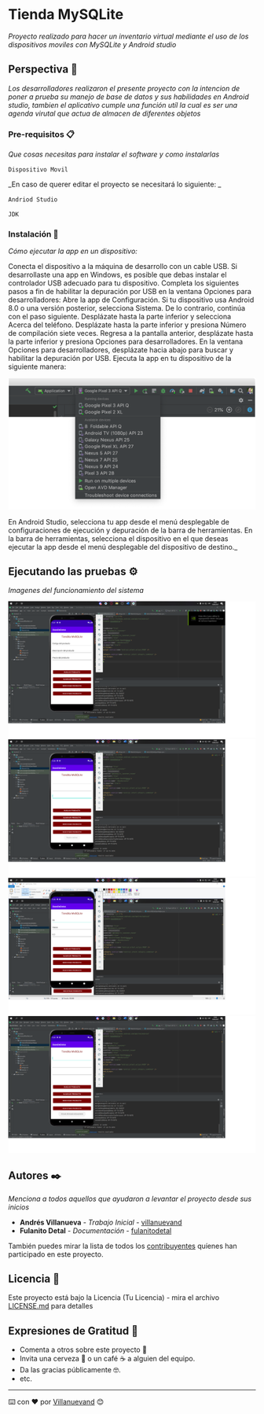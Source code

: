 # Tienda MySQLite

_Proyecto realizado para hacer un inventario virtual mediante el uso de los dispositivos moviles con MySQLite y Android studio_

## Perspectiva 🚀

_Los desarrolladores realizaron el presente proyecto con la intencion de poner a prueba su manejo de base de datos y sus habilidades en Android studio, tambien el aplicativo cumple una función utíl la cual es ser una agenda virutal que actua de almacen de diferentes objetos_


### Pre-requisitos 📋

_Que cosas necesitas para instalar el software y como instalarlas_

```
Dispositivo Movil
```
_En caso de querer editar el proyecto se necesitará lo siguiente: _
```
Andriod Studio
```
```
JDK
```

### Instalación 🔧

_Cómo ejecutar la app en un dispositivo:_

Conecta el dispositivo a la máquina de desarrollo con un cable USB. Si desarrollaste una app en Windows, es posible que debas instalar el controlador USB adecuado para tu dispositivo.
Completa los siguientes pasos a fin de habilitar la depuración por USB en la ventana Opciones para desarrolladores:
Abre la app de Configuración.
Si tu dispositivo usa Android 8.0 o una versión posterior, selecciona Sistema. De lo contrario, continúa con el paso siguiente.
Desplázate hasta la parte inferior y selecciona Acerca del teléfono.
Desplázate hasta la parte inferior y presiona Número de compilación siete veces.
Regresa a la pantalla anterior, desplázate hasta la parte inferior y presiona Opciones para desarrolladores.
En la ventana Opciones para desarrolladores, desplázate hacia abajo para buscar y habilitar la depuración por USB.
Ejecuta la app en tu dispositivo de la siguiente manera:

<img src="/Img/run.png" alt="run"/>

En Android Studio, selecciona tu app desde el menú desplegable de configuraciones de ejecución y depuración de la barra de herramientas.
En la barra de herramientas, selecciona el dispositivo en el que deseas ejecutar la app desde el menú desplegable del dispositivo de destino._


## Ejecutando las pruebas ⚙️

_Imagenes del funcionamiento del sistema_


<img src="/Img/ejem1.png" alt="ejem1"/>

<img src="/Img/ejem2.png" alt="ejem2"/>

<img src="/Img/ejem3.png" alt="ejem4"/>

<img src="/Img/ejem4.png" alt="ejem4"/>



## Autores ✒️

_Menciona a todos aquellos que ayudaron a levantar el proyecto desde sus inicios_

* **Andrés Villanueva** - *Trabajo Inicial* - [villanuevand](https://github.com/villanuevand)
* **Fulanito Detal** - *Documentación* - [fulanitodetal](#fulanito-de-tal)

También puedes mirar la lista de todos los [contribuyentes](https://github.com/your/project/contributors) quíenes han participado en este proyecto. 

## Licencia 📄

Este proyecto está bajo la Licencia (Tu Licencia) - mira el archivo [LICENSE.md](LICENSE.md) para detalles

## Expresiones de Gratitud 🎁

* Comenta a otros sobre este proyecto 📢
* Invita una cerveza 🍺 o un café ☕ a alguien del equipo. 
* Da las gracias públicamente 🤓.
* etc.



---
⌨️ con ❤️ por [Villanuevand](https://github.com/Villanuevand) 😊
